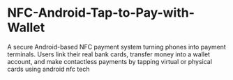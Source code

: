 # NFC-Android-Tap-to-Pay-with-Wallet
A secure Android-based NFC payment system turning phones into payment terminals. Users link their real bank cards, transfer money into a wallet account, and make contactless payments by tapping virtual or physical cards using android nfc tech

